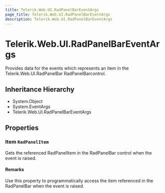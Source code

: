 ```yaml
---
title: Telerik.Web.UI.RadPanelBarEventArgs
page_title: Telerik.Web.UI.RadPanelBarEventArgs
description: Telerik.Web.UI.RadPanelBarEventArgs
---
```


# Telerik.Web.UI.RadPanelBarEventArgs

Provides data for the events which represents an item in the
                Telerik.Web.UI.RadPanelBar RadPanelBarcontrol.

## Inheritance Hierarchy

* System.Object
* System.EventArgs
* Telerik.Web.UI.RadPanelBarEventArgs

## Properties

###  Item `RadPanelItem`

Gets the referenced RadPanelItem in the
                RadPanelBar control when the event is raised.

#### Remarks
Use this property to programmatically access the item referenced in the
                RadPanelBar when the event is raised.

